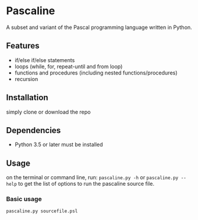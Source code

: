 # Pascaline

A subset and variant of the Pascal programming language written in Python.

## Features
- if/else if/else statements
- loops (while, for, repeat-until and from loop)
- functions and procedures (including nested functions/procedures)
- recursion

## Installation

simply clone or download the repo

## Dependencies

- Python 3.5 or later must be installed

## Usage

on the terminal or command line, run:
``` pascaline.py -h ``` or ``` pascaline.py --help ``` to get the list of options to run the pascaline source file.

### Basic usage

```
pascaline.py sourcefile.psl
```


